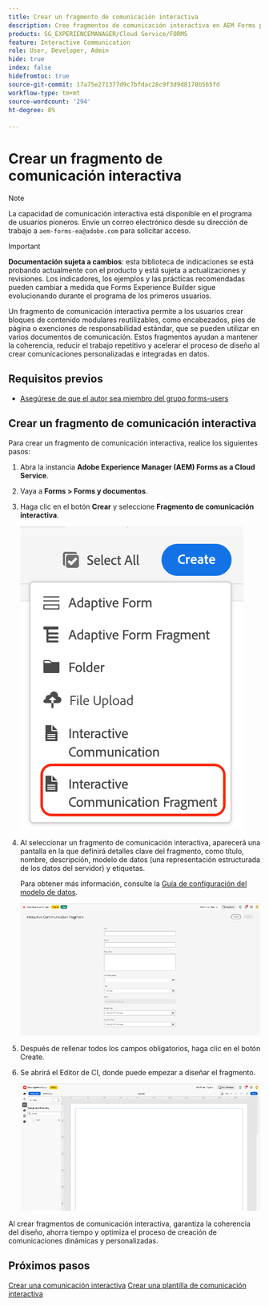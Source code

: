 ```yaml
---
title: Crear un fragmento de comunicación interactiva
description: Cree fragmentos de comunicación interactiva en AEM Forms para crear bloques de contenido modulares y reutilizables que garanticen la coherencia, ahorren tiempo y admitan comunicaciones personalizadas basadas en datos.
products: SG_EXPERIENCEMANAGER/Cloud Service/FORMS
feature: Interactive Communication
role: User, Developer, Admin
hide: true
index: false
hidefromtoc: true
source-git-commit: 17a75e271377d9c7bfdac28c9f3d9d8178b565fd
workflow-type: tm+mt
source-wordcount: '294'
ht-degree: 8%

---
```


# Crear un fragmento de comunicación interactiva

>[!NOTE]
>
> La capacidad de comunicación interactiva está disponible en el programa de usuarios pioneros. Envíe un correo electrónico desde su dirección de trabajo a `aem-forms-ea@adobe.com` para solicitar acceso.

>[!IMPORTANT]
>
> **Documentación sujeta a cambios**: esta biblioteca de indicaciones se está probando actualmente con el producto y está sujeta a actualizaciones y revisiones. Los indicadores, los ejemplos y las prácticas recomendadas pueden cambiar a medida que Forms Experience Builder sigue evolucionando durante el programa de los primeros usuarios.

Un fragmento de comunicación interactiva permite a los usuarios crear bloques de contenido modulares reutilizables, como encabezados, pies de página o exenciones de responsabilidad estándar, que se pueden utilizar en varios documentos de comunicación. Estos fragmentos ayudan a mantener la coherencia, reducir el trabajo repetitivo y acelerar el proceso de diseño al crear comunicaciones personalizadas e integradas en datos.

## Requisitos previos

* [Asegúrese de que el autor sea miembro del grupo forms-users](/help/forms/setup-forms-cloud-service.md#configure-users)

## Crear un fragmento de comunicación interactiva

Para crear un fragmento de comunicación interactiva, realice los siguientes pasos:

1. Abra la instancia **Adobe Experience Manager (AEM) Forms as a Cloud Service**.
1. Vaya a **Forms > Forms y documentos**.
1. Haga clic en el botón **Crear** y seleccione **Fragmento de comunicación interactiva**.

   ![Buscar documento CI](/help/forms/interactive-communication/assets/fragment.png)

1. Al seleccionar un fragmento de comunicación interactiva, aparecerá una pantalla en la que definirá detalles clave del fragmento, como título, nombre, descripción, modelo de datos (una representación estructurada de los datos del servidor) y etiquetas.

   Para obtener más información, consulte la [Guía de configuración del modelo de datos](https://experienceleague.adobe.com/en/docs/experience-manager-cloud-service/content/forms/integrate/use-form-data-model/create-form-data-models).

   ![Buscar documento CI](/help/forms/interactive-communication/assets/createfrgmnt.png)

1. Después de rellenar todos los campos obligatorios, haga clic en el botón Create.
1. Se abrirá el Editor de CI, donde puede empezar a diseñar el fragmento.

   ![Buscar documento CI](/help/forms/interactive-communication/assets/frgmntui.png)

Al crear fragmentos de comunicación interactiva, garantiza la coherencia del diseño, ahorra tiempo y optimiza el proceso de creación de comunicaciones dinámicas y personalizadas.

## Próximos pasos

[Crear una comunicación interactiva](/help/forms/interactive-communication/create-interactive-communication.md)
[Crear una plantilla de comunicación interactiva](/help/forms/interactive-communication/create-interactive-communication-template.md)
